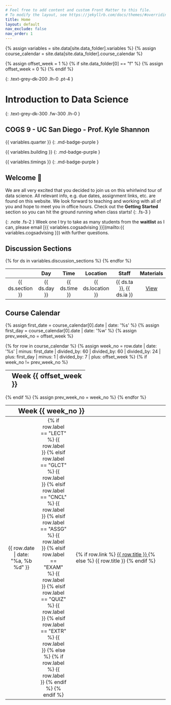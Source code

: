 ```yaml
---
# Feel free to add content and custom Front Matter to this file.
# To modify the layout, see https://jekyllrb.com/docs/themes/#overriding-theme-defaults
title: Home
layout: default
nav_exclude: false
nav_order: 1
---
```


{% assign variables = site.data[site.data_folder].variables %}
{% assign course_calendar = site.data[site.data_folder].course_calendar %}
<!-- Fall quarter starts in Week 0 while the other quarters start in Week 1 -->
{% assign offset_week = 1 %}
{% if site.data_folder[0] == "f" %}
    {% assign offset_week = 0 %}
{% endif %}

{: .text-grey-dk-200 .lh-0 .pt-4 }
# Introduction to Data Science

{: .text-grey-dk-300 .fw-300 .lh-0 }
## COGS 9 - UC San Diego - Prof. Kyle Shannon 

{{ variables.quarter }}
{: .md-badge-purple }

{{ variables.building }}
{: .md-badge-purple }

{{ variables.timings }}
{: .md-badge-purple }


## Welcome <span title="https://jarv.is/" class="wave">👋</span> 

We are all very excited that you decided to join us on this whirlwind tour of data science. All relevant info, e.g. due dates, assignment links, etc. are found on this website.
We look forward to teaching and working with all of you and hope to meet you in office hours. Check out the **Getting Started** section so you can hit the ground running when class starts!
{: .fs-3 }

{: .note .fs-2 }
Week one I try to take as many students from the **waitlist** as I can, please email [{{ variables.cogsadvising }}](mailto:{{ variables.cogsadvising }}) with further questions.

## Discussion Sections

<table style="table-layout: fixed; text-align: center; width: 100%;">
    <thead>
        <tr class="header">
            <th style="width: 15%;"></th>
            <th style="width: 15%;"> Day </th>
            <th style="width: 15%;"> Time </th>
            <th style="width: 15%;"> Location </th>
            <th style="width: 25%;"> Staff </th>
            <th style="width: 15%;"> Materials </th>
        </tr>
    </thead>
    <tbody>
        {% for ds in variables.discussion_sections %}
        <tr>
            <td> {{ ds.section }} </td>
            <td> {{ ds.day }} </td>
            <td> {{ ds.time }} </td>
            <td> {{ ds.location }} </td>
            <td> {{ ds.ta }}, {{ ds.ia }} </td>
            <td> <a href="{{ ds.materials }}"> View </a> </td>
        </tr>
        {% endfor %}
    </tbody>
</table>

## Course Calendar

{% assign first_date = course_calendar[0].date | date: '%s' %}
{% assign first_day = course_calendar[0].date | date: '%w' %}
{% assign prev_week_no = offset_week %}
<table style="table-layout: fixed; text-align: left; width: 100%;">
    <colspan>
        <col style="width: 20%;">
        <col style="width: 20%; border: none">
        <col style="width: 60%; border: none">
    </colspan>
    <thead>
        <tr class="header">
            <th colspan="3" style="padding-left:8%; font-size-adjust:0.75"> Week {{ offset_week }} </th>
        </tr>
    </thead>
    <tbody>
{% for row in course_calendar %}
    {% assign week_no = row.date | date: '%s' | minus: first_date | divided_by: 60 | divided_by: 60 | divided_by: 24 | plus: first_day | minus: 1 | divided_by: 7 | plus: offset_week %}
    <!-- Week number is calculated as follows. Take the current row date as epoch and subtract the first date from course calendar.
    Convert it to number of days (How many days ahead is the current row date from first date) and add the day number of the first day of the week.
    Sunday is considered as 0, Monday as 1 and so on (strftime), but to start our week from Monday, we subtract 1 and then divide by 7 to get week no
    Offset week is used since fall quarter starts in Week 0 while other quarters start in Week 1 -->
    {% if week_no != prev_week_no %}
    </tbody>
</table>
<table style="table-layout: fixed; text-align: left; width: 100%;">
    <colspan>
        <col style="width: 20%;">
        <col style="width: 20%; border: none">
        <col style="width: 60%; border: none">
    </colspan>
    <thead>
        <tr class="header">
            <th colspan="3" style="padding-left:8%; font-size-adjust:0.75"> Week {{ week_no }} </th>
        </tr>
    </thead>
    <tbody>
    {% endif %}
    {% assign prev_week_no = week_no %}
        <tr>
            <td style="text-align: center"> {{ row.date | date: "%a, %b %d" }} </td>
            <td style="text-align: center">
              {% if row.label == "LECT" %} <span class="md-cal-badge md-cal-badge-blue"> {{ row.label }} </span>
              {% elsif row.label == "GLCT" %} <span class="md-cal-badge md-cal-badge-purple"> {{ row.label }} </span>
              {% elsif row.label == "CNCL" %} <span class="md-cal-badge md-cal-badge-red"> {{ row.label }} </span>
              {% elsif row.label == "ASSG" %} <span class="md-cal-badge md-cal-badge-green"> {{ row.label }} </span>
              {% elsif row.label == "EXAM" %} <span class="md-cal-badge md-cal-badge-gray"> {{ row.label }} </span>
              {% elsif row.label == "QUIZ" %} <span class="md-cal-badge md-cal-badge-green"> {{ row.label }} </span>
              {% elsif row.label == "EXTR" %} <span class="md-cal-badge md-cal-badge-yellow"> {{ row.label }} </span>
              {% else %}
                {% if row.label %} <span class="md-cal-badge md-cal-badge-black"> {{ row.label }} </span>
                {% endif %}
              {% endif %}
            </td>
            <td style="padding-left: 4%"> {% if row.link %} <a href="{{ row.link }}"> {{ row.title }} </a> {% else %} {{ row.title }} {% endif %} </td>
        </tr>
{% endfor %}
    </tbody>
</table>
